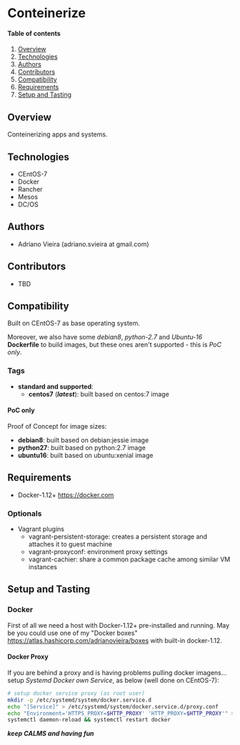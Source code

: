 # Conteinerize

#### Table of contents

1. [Overview](#overview)
2. [Technologies](#technologies)
3. [Authors](#authors)
4. [Contributors](#contributors)
5. [Compatibility](#compatibility)
6. [Requirements](#requirements)
7. [Setup and Tasting](#setup-and-tasting)

## Overview

Conteinerizing apps and systems.

## Technologies

* CEntOS-7
* Docker
* Rancher
* Mesos
* DC/OS

## Authors

* Adriano Vieira (adriano.svieira at gmail.com)

## Contributors

* TBD

## Compatibility

Built on CEntOS-7 as base operating system.

Moreover, we also have some *debian8*, *python-2.7* and *Ubuntu-16* **Dockerfile** to build images, but these ones aren't supported - this is *PoC only*.

### Tags

- **standard and supported**:
  - **centos7** (***latest***): built based on centos:7 image

#### PoC only
Proof of Concept for image sizes:
  - **debian8**: built based on debian:jessie image
  - **python27**: built based on python:2.7 image
  - **ubuntu16**: built based on ubuntu:xenial image

## Requirements

- Docker-1.12+ <https://docker.com>

### Optionals
- Vagrant plugins
  - vagrant-persistent-storage: creates a persistent storage and attaches it to guest machine
  - vagrant-proxyconf: environment proxy settings
  - vagrant-cachier: share a common package cache among similar VM instances

## Setup and Tasting

### Docker

First of all we need a host with Docker-1.12+ pre-installed and running. May be you could use one of my "Docker boxes" <https://atlas.hashicorp.com/adrianovieira/boxes> with built-in docker-1.12.

#### Docker Proxy

If you are behind a proxy and is having problems pulling docker imagens... setup *Systemd Docker own Service*, as below (well done on CEntOS-7):

```bash
# setup docker service proxy (as root user)
mkdir -p /etc/systemd/system/docker.service.d
echo "[Service]" > /etc/systemd/system/docker.service.d/proxy.conf
echo "Environment='HTTPS_PROXY=$HTTP_PROXY' 'HTTP_PROXY=$HTTP_PROXY'" >> /etc/systemd/system/docker.service.d/proxy.conf
systemctl daemon-reload && systemctl restart docker
```

***keep CALMS and having fun***
